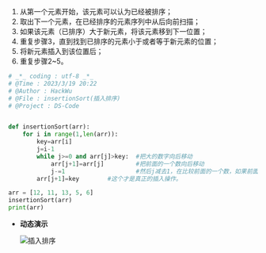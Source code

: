 1.  从第一个元素开始，该元素可以认为已经被排序；
2.  取出下一个元素，在已经排序的元素序列中从后向前扫描；
3.  如果该元素（已排序）大于新元素，将该元素移到下一位置；
4.  重复步骤3，直到找到已排序的元素小于或者等于新元素的位置；
5.  将新元素插入到该位置后；
6.  重复步骤2\~5。

```python
# _*_ coding : utf-8 _*_
# @Time : 2023/3/19 20:22
# @Author : HackWu
# @File : insertionSort(插入排序)
# @Project : DS-Code


def insertionSort(arr):
    for i in range(1,len(arr)):
        key=arr[i]
        j=i-1
        while j>=0 and arr[j]>key:  #把大的数字向后移动
            arr[j+1]=arr[j]         #把前面的一个数向后移动
            j-=1                    #然后j减去1，在比较前面的一个数，如果前面的一个数依然大于key,那么再把它向后移动，直到前面的数，不再大于key.
        arr[j+1]=key        #这个才是真正的插入操作。

arr = [12, 11, 13, 5, 6]
insertionSort(arr)
print(arr)


```

*   **动态演示**

    ![插入排序](https://images2017.cnblogs.com/blog/849589/201710/849589-20171015225645277-1151100000.gif "插入排序")

